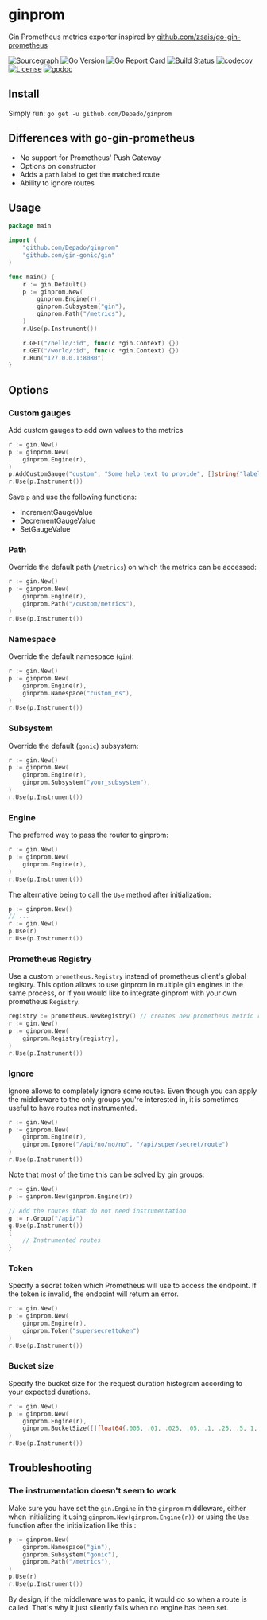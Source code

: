 # ginprom

Gin Prometheus metrics exporter inspired by [github.com/zsais/go-gin-prometheus](https://github.com/zsais/go-gin-prometheus)

[![Sourcegraph](https://sourcegraph.com/github.com/Depado/ginprom/-/badge.svg)](https://sourcegraph.com/github.com/Depado/ginprom?badge)
![Go Version](https://img.shields.io/badge/go-latest-brightgreen)
[![Go Report Card](https://goreportcard.com/badge/github.com/Depado/ginprom)](https://goreportcard.com/report/github.com/Depado/ginprom)
[![Build Status](https://drone.depa.do/api/badges/Depado/ginprom/status.svg)](https://drone.depa.do/Depado/ginprom)
[![codecov](https://codecov.io/gh/Depado/ginprom/branch/master/graph/badge.svg)](https://codecov.io/gh/Depado/ginprom)
[![License](https://img.shields.io/badge/license-MIT-blue.svg)](https://github.com/Depado/bfchroma/blob/master/LICENSE)
[![godoc](https://godoc.org/github.com/Depado/ginprom?status.svg)](https://godoc.org/github.com/Depado/ginprom)

## Install

Simply run:
`go get -u github.com/Depado/ginprom`

## Differences with go-gin-prometheus

- No support for Prometheus' Push Gateway
- Options on constructor
- Adds a `path` label to get the matched route
- Ability to ignore routes

## Usage

```go
package main

import (
	"github.com/Depado/ginprom"
	"github.com/gin-gonic/gin"
)

func main() {
	r := gin.Default()
	p := ginprom.New(
		ginprom.Engine(r),
		ginprom.Subsystem("gin"),
		ginprom.Path("/metrics"),
	)
	r.Use(p.Instrument())

	r.GET("/hello/:id", func(c *gin.Context) {})
	r.GET("/world/:id", func(c *gin.Context) {})
	r.Run("127.0.0.1:8080")
}
```

## Options

### Custom gauges

Add custom gauges to add own values to the metrics

```go
r := gin.New()
p := ginprom.New(
	ginprom.Engine(r),
)
p.AddCustomGauge("custom", "Some help text to provide", []string{"label"})
r.Use(p.Instrument())
```

Save `p` and use the following functions:

- IncrementGaugeValue
- DecrementGaugeValue
- SetGaugeValue

### Path

Override the default path (`/metrics`) on which the metrics can be accessed:

```go
r := gin.New()
p := ginprom.New(
	ginprom.Engine(r),
	ginprom.Path("/custom/metrics"),
)
r.Use(p.Instrument())
```

### Namespace

Override the default namespace (`gin`):

```go
r := gin.New()
p := ginprom.New(
	ginprom.Engine(r),
	ginprom.Namespace("custom_ns"),
)
r.Use(p.Instrument())
```

### Subsystem

Override the default (`gonic`) subsystem:

```go
r := gin.New()
p := ginprom.New(
	ginprom.Engine(r),
	ginprom.Subsystem("your_subsystem"),
)
r.Use(p.Instrument())
```

### Engine

The preferred way to pass the router to ginprom:

```go
r := gin.New()
p := ginprom.New(
	ginprom.Engine(r),
)
r.Use(p.Instrument())
```

The alternative being to call the `Use` method after initialization:

```go
p := ginprom.New()
// ...
r := gin.New()
p.Use(r)
r.Use(p.Instrument())

```

### Prometheus Registry

Use a custom `prometheus.Registry` instead of prometheus client's global registry. This option allows
to use ginprom in multiple gin engines in the same process, or if you would like to integrate ginprom with your own
prometheus `Registry`.

```go
registry := prometheus.NewRegistry() // creates new prometheus metric registry
r := gin.New()
p := ginprom.New(
    ginprom.Registry(registry),
)
r.Use(p.Instrument())
```

### Ignore

Ignore allows to completely ignore some routes. Even though you can apply the
middleware to the only groups you're interested in, it is sometimes useful to
have routes not instrumented.

```go
r := gin.New()
p := ginprom.New(
	ginprom.Engine(r),
	ginprom.Ignore("/api/no/no/no", "/api/super/secret/route")
)
r.Use(p.Instrument())
```

Note that most of the time this can be solved by gin groups:

```go
r := gin.New()
p := ginprom.New(ginprom.Engine(r))

// Add the routes that do not need instrumentation
g := r.Group("/api/")
g.Use(p.Instrument())
{
	// Instrumented routes
}
```

### Token

Specify a secret token which Prometheus will use to access the endpoint. If the
token is invalid, the endpoint will return an error.

```go
r := gin.New()
p := ginprom.New(
	ginprom.Engine(r),
	ginprom.Token("supersecrettoken")
)
r.Use(p.Instrument())
```

### Bucket size

Specify the bucket size for the request duration histogram according to your
expected durations.

```go
r := gin.New()
p := ginprom.New(
	ginprom.Engine(r),
	ginprom.BucketSize([]float64{.005, .01, .025, .05, .1, .25, .5, 1, 2.5, 5, 10}),
)
r.Use(p.Instrument())
```

## Troubleshooting

### The instrumentation doesn't seem to work

Make sure you have set the `gin.Engine` in the `ginprom` middleware, either when
initializing it using `ginprom.New(ginprom.Engine(r))` or using the `Use`
function after the initialization like this :

```go
p := ginprom.New(
	ginprom.Namespace("gin"),
	ginprom.Subsystem("gonic"),
	ginprom.Path("/metrics"),
)
p.Use(r)
r.Use(p.Instrument())
```

By design, if the middleware was to panic, it would do so when a route is
called. That's why it just silently fails when no engine has been set.
